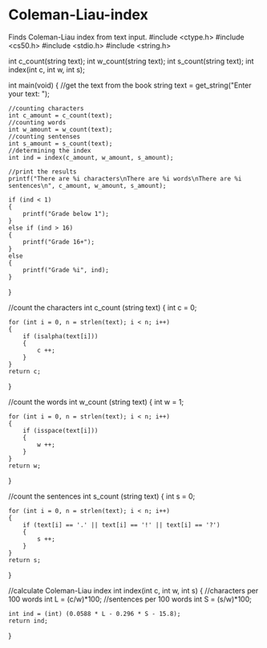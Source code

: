 # Coleman-Liau-index
Finds Coleman-Liau index from text input.
#include <ctype.h>
#include <cs50.h>
#include <stdio.h>
#include <string.h>


int c_count(string text);
int w_count(string text);
int s_count(string text);
int index(int c, int w, int s);

int main(void)
{
    //get the text from the book
    string text = get_string("Enter your text: ");

    //counting characters
    int c_amount = c_count(text);
    //counting words
    int w_amount = w_count(text);
    //counting sentenses
    int s_amount = s_count(text);
    //determining the index
    int ind = index(c_amount, w_amount, s_amount);
    
    //print the results
    printf("There are %i characters\nThere are %i words\nThere are %i sentences\n", c_amount, w_amount, s_amount);

    if (ind < 1)
    {
        printf("Grade below 1");
    }
    else if (ind > 16)
    {
        printf("Grade 16+");
    }
    else
    {
        printf("Grade %i", ind);
    }
}

//count the characters
int c_count (string text)
{
    int c = 0;

    for (int i = 0, n = strlen(text); i < n; i++)
    {
        if (isalpha(text[i]))
        {
            c ++;
        }
    }
    return c;
}

//count the words
int w_count (string text)
{
    int w = 1;

    for (int i = 0, n = strlen(text); i < n; i++)
    {
        if (isspace(text[i]))
        {
            w ++;
        }
    }
    return w;
}

//count the sentences
int s_count (string text)
{
    int s = 0;

    for (int i = 0, n = strlen(text); i < n; i++)
    {
        if (text[i] == '.' || text[i] == '!' || text[i] == '?')
        {
            s ++;
        }
    }
    return s;
}

//calculate Coleman-Liau index
int index(int c, int w, int s)
{
    //characters per 100 words
    int L = (c/w)*100;
    //sentences per 100 words
    int S = (s/w)*100;

    int ind = (int) (0.0588 * L - 0.296 * S - 15.8);
    return ind;
}
